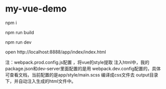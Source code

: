 # my-vue-demo

npm i

npm run build

npm run dev

open http://localhost:8888/app/index/index.html


注：webpack.prod.config.js配置 ，将vue的style提取 注入html中，我的package.json和dev-server里面配置的是用 webpack.dev.config配置的，具体可查看文档，当前配置的是app/style/main.scss 编译成css文件去 output目录下，并自动注入生成的html文件中。